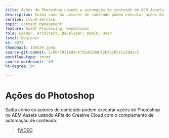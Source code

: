 ```yaml
---
title: Ações do Photoshop usando a automação de conteúdo do AEM Assets
description: Saiba como os autores de conteúdo podem executar ações do Photoshop no AEM Assets usando APIs do Creative Cloud com o complemento de automação de conteúdo.
version: cloud-service
topic: Content Management
feature: Asset Processing, Renditions
role: Leader, Architect, Developer, Admin, User
level: Beginner
kt: 8074
thumbnail: 336539.jpeg
source-git-commit: 519047931bd4cbfb5dd2dd6f2b7b2871512992c5
workflow-type: tm+mt
source-wordcount: '49'
ht-degree: 0%

---
```



# Ações do Photoshop

Saiba como os autores de conteúdo podem executar ações do Photoshop no AEM Assets usando APIs do Creative Cloud com o complemento de automação de conteúdo.

>[!VIDEO](https://video.tv.adobe.com/v/336539?quality=12&learn=on)
